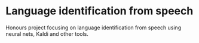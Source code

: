 # Language identification from speech
Honours project focusing on language identification from speech using neural nets, Kaldi and other tools.

